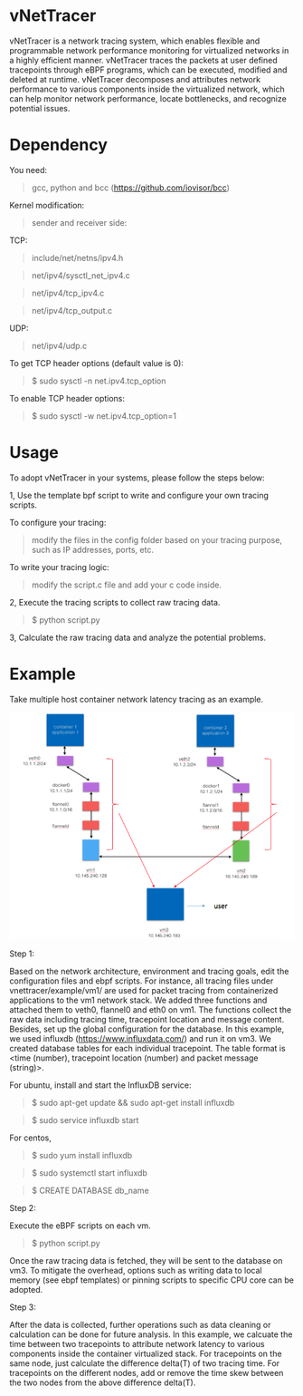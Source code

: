# vNetTracer
vNetTracer is a network tracing system, which enables flexible and programmable network performance monitoring for virtualized networks in a highly efficient manner. vNetTracer traces the packets at user defined tracepoints through eBPF programs, which can be executed, modified and deleted at runtime. vNetTracer decomposes and attributes network performance to various components inside the virtualized network, which can help monitor network performance, locate bottlenecks, and recognize potential issues.


# Dependency 

You need:

> gcc, python and bcc (https://github.com/iovisor/bcc)

Kernel modification: 

> sender and receiver side:

TCP: 

> include/net/netns/ipv4.h

> net/ipv4/sysctl_net_ipv4.c

> net/ipv4/tcp_ipv4.c

> net/ipv4/tcp_output.c

UDP: 

> net/ipv4/udp.c


To get TCP header options (default value is 0): 

> $ sudo sysctl -n net.ipv4.tcp_option


To enable TCP header options: 

> $ sudo sysctl -w net.ipv4.tcp_option=1





# Usage 

To adopt vNetTracer in your systems, please follow the steps below:

1, Use the template bpf script to write and configure your own tracing scripts.

To configure your tracing:

> modify the files in the config folder based on your tracing purpose, such as IP addresses, ports, etc.

To write your tracing logic:

> modify the script.c file and add your c code inside.

2, Execute the tracing scripts to collect raw tracing data.

> $ python script.py

3, Calculate the raw tracing data and analyze the potential problems. 

# Example 

Take multiple host container network latency tracing as an example. 

<center><a href="example/instruction.png"><img src="example/instruction.png" border=0 width=600></a></center>

Step 1:

Based on the network architecture, environment and tracing goals, edit the configuration files and ebpf scripts. For instance, all tracing files under vnettracer/example/vm1/ are used for packet tracing from containerized applications to the vm1 network stack. We added three functions and attached them to veth0, flannel0 and eth0 on vm1. The functions collect the raw data including tracing time, tracepoint location and message content. Besides, set up the global configuration for the database. In this example, we used influxdb (https://www.influxdata.com/) and run it on vm3. We created database tables for each individual tracepoint. The table format is <time (number), tracepoint location (number) and packet message (string)>.

For ubuntu, install and start the InfluxDB service:
> $ sudo apt-get update && sudo apt-get install influxdb

> $ sudo service influxdb start 

For centos,
> $ sudo yum install influxdb

> $ sudo systemctl start influxdb

> $ CREATE DATABASE db_name

Step 2:

Execute the eBPF scripts on each vm. 

> $ python script.py

Once the raw tracing data is fetched, they will be sent to the database on vm3. To mitigate the overhead, options such as writing data to local memory (see ebpf templates) or pinning scripts to specific CPU core can be adopted.

Step 3:

After the data is collected, further operations such as data cleaning or calculation can be done for future analysis. In this example, we calcuate the time between two tracepoints to attribute network latency to various components inside the container virtualized stack. For tracepoints on the same node, just calculate the difference delta(T) of two tracing time. For tracepoints on the different nodes, add or remove the time skew between the two nodes from the above difference delta(T). 




